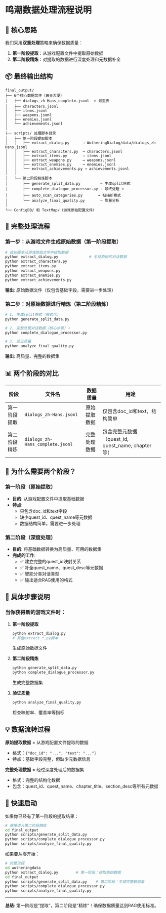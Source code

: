 # 鸣潮数据处理流程说明

## 🎯 核心思路

我们采用**双重处理**策略来确保数据质量：
1. **第一阶段提取**：从游戏配置文件中提取原始数据
2. **第二阶段精炼**：对提取的数据进行深度处理和元数据补全

## 📦 最终输出结构

```
final_output/
├── 6个核心数据文件（黄金大便）
│   ├── dialogs_zh-Hans_complete.jsonl  ⭐ 最重要
│   ├── characters.jsonl
│   ├── items.jsonl
│   ├── weapons.jsonl
│   ├── enemies.jsonl
│   └── achievements.jsonl
│
├── scripts/ 处理脚本目录
│   ├── 第一阶段提取脚本
│   │   ├── extract_dialog.py      → WutheringDialog/data/dialogs_zh-Hans.jsonl
│   │   ├── extract_characters.py  → characters.jsonl
│   │   ├── extract_items.py       → items.jsonl
│   │   ├── extract_weapons.py     → weapons.jsonl
│   │   ├── extract_enemies.py     → enemies.jsonl
│   │   └── extract_achievements.py → achievements.jsonl
│   │
│   └── 第二阶段精炼脚本
│       ├── generate_split_data.py         → 生成split格式
│       ├── complete_dialogue_processor.py → 最终处理 ⭐
│       ├── auto_scan_categories.py       → 扫描新模式
│       └── analyze_final_quality.py       → 质量分析
│
└── ConfigDB/ 和 TextMap/（游戏原始配置文件）
```

## 🔄 完整处理流程

### 第一步：从游戏文件生成原始数据（第一阶段提取）

```bash
# 这些脚本从游戏原始文件中提取数据
python extract_dialog.py              # 生成原始的对话数据
python extract_characters.py
python extract_items.py
python extract_weapons.py
python extract_enemies.py
python extract_achievements.py
```

**输出**: 原始数据文件（仅包含基础字段，需要进一步处理）

### 第二步：对原始数据进行精炼（第二阶段精炼）

```bash
# 1. 生成split格式（格式化）
python generate_split_data.py

# 2. 完整处理对话数据（核心步骤）⭐
python complete_dialogue_processor.py

# 3. 验证质量
python analyze_final_quality.py
```

**输出**: 高质量、完整的数据集

## 📊 两个阶段的对比

| 阶段 | 文件名 | 数据质量 | 用途 |
|------|--------|----------|------|
| 第一阶段提取 | `dialogs_zh-Hans.jsonl` | 原始提取数据 | 仅包含doc_id和text，结构简单 |
| 第二阶段精炼 | `dialogs_zh-Hans_complete.jsonl` | 完整处理数据 | 包含完整元数据（quest_id, quest_name, chapter等） |

## 🎯 为什么需要两个阶段？

### 第一阶段（原始提取）
- **目的**: 从游戏配置文件中提取基础数据
- **特点**: 
  - 只包含doc_id和text字段
  - 缺少quest_id、quest_name等元数据
  - 数据结构简单，需要进一步处理

### 第二阶段（深度处理）
- **目的**: 将基础数据转换为高质量、可用的数据集
- **完成的工作**:
  - ✅ 建立完整的quest_id映射关系
  - ✅ 补全quest_name、quest_desc等元数据
  - ✅ 智能分类对话类型
  - ✅ 输出适合RAG使用的格式

## 📝 具体步骤说明

### 当你获得新的游戏文件时：

1. **第一阶段提取**
   ```bash
   python extract_dialog.py
   # 其他extract_*.py脚本
   ```
   生成原始数据文件

2. **第二阶段精炼**
   ```bash
   python generate_split_data.py
   python complete_dialogue_processor.py
   ```
   生成完整数据集

3. **验证质量**
   ```bash
   python analyze_final_quality.py
   ```
   检查映射率、覆盖率等指标

## 💡 数据流转过程

**原始提取数据** = 从游戏配置文件提取的数据
- 格式：`{"doc_id": "...", "text": "..."}`
- 特点：基础字段完整，但缺少元数据信息

**完整处理数据** = 经过深度处理后的数据集
- 格式：完整的结构化数据
- 包含：quest_id、quest_name、chapter_title、section_desc等所有元数据

## 🚀 快速启动

如果你已经有了第一阶段的提取结果：

```bash
# 直接进入第二阶段精炼
cd final_output
python scripts/generate_split_data.py
python scripts/complete_dialogue_processor.py
python scripts/analyze_final_quality.py
```

如果要从零开始：

```bash
# 完整流程
cd wutheringdata
python extract_dialog.py        # 第一阶段：提取原始数据
cd final_output
python scripts/generate_split_data.py    # 第二阶段：生成完整数据集
python scripts/complete_dialogue_processor.py
python scripts/analyze_final_quality.py
```

---

**总结**: 第一阶段是"提取"，第二阶段是"精炼"！确保数据质量达到RAG使用标准。
